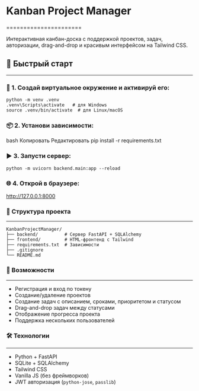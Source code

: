 # Kanban Project Manager
======================

Интерактивная канбан-доска с поддержкой проектов, задач, авторизации, drag-and-drop и красивым интерфейсом на Tailwind CSS.

## 🚀 Быстрый старт
----------------

### 🔧 1. Создай виртуальное окружение и активируй его:

```
python -m venv .venv
.venv\Scripts\activate   # для Windows
source .venv/bin/activate  # для Linux/macOS
```

### 📦 2. Установи зависимости:
bash
Копировать
Редактировать
pip install -r requirements.txt

### ▶️ 3. Запусти сервер:

```
python -m uvicorn backend.main:app --reload
```

### 🌐 4. Открой в браузере:

http://127.0.0.1:8000


### 📁 Структура проекта
--------------------

```
KanbanProjectManager/
├── backend/          # Сервер FastAPI + SQLAlchemy
├── frontend/         # HTML-фронтенд с Tailwind
├── requirements.txt  # Зависимости
├── .gitignore
└── README.md
```

### 🔐 Возможности
--------------

- Регистрация и вход по токену
- Создание/удаление проектов
- Создание задач с описанием, сроками, приоритетом и статусом
- Drag-and-drop задач между статусами
- Отображение прогресса проекта
- Поддержка нескольких пользователей

### 🛠️ Технологии
--------------

- Python + FastAPI
- SQLite + SQLAlchemy
- Tailwind CSS
- Vanilla JS (без фреймворков)
- JWT авторизация (`python-jose`, `passlib`)
